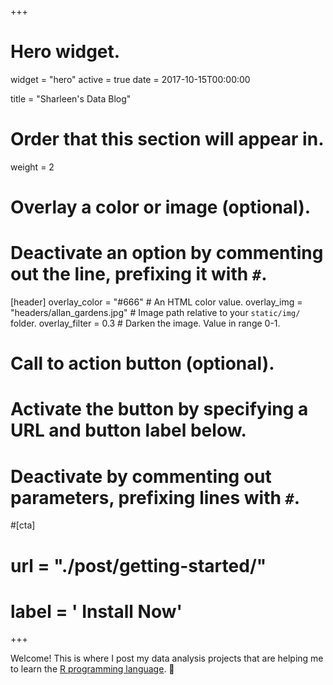 +++
# Hero widget.
widget = "hero"
active = true
date = 2017-10-15T00:00:00

title = "Sharleen's Data Blog"

# Order that this section will appear in.
weight = 2

# Overlay a color or image (optional).
#   Deactivate an option by commenting out the line, prefixing it with `#`.
[header]
  overlay_color = "#666"  # An HTML color value.
  overlay_img = "headers/allan_gardens.jpg"  # Image path relative to your `static/img/` folder.
  overlay_filter = 0.3  # Darken the image. Value in range 0-1.


# Call to action button (optional).
#   Activate the button by specifying a URL and button label below.
#   Deactivate by commenting out parameters, prefixing lines with `#`.
#[cta]
#  url = "./post/getting-started/"
#  label = '<i class="fas fa-download"></i> Install Now'
+++

Welcome! This is where I post my data analysis projects that are helping me to learn the <a href = "https://www.r-project.org/" target = "_blank">R programming language</a>. :owl:

